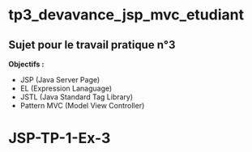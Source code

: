 # tp3_devavance_jsp_mvc_etudiant

## Sujet pour le travail pratique n°3

**Objectifs :**
  * JSP (Java Server Page)
  * EL (Expression Lanaguage)
  * JSTL (Java Standard Tag Library)
  * Pattern MVC (Model View Controller)
# JSP-TP-1-Ex-3
